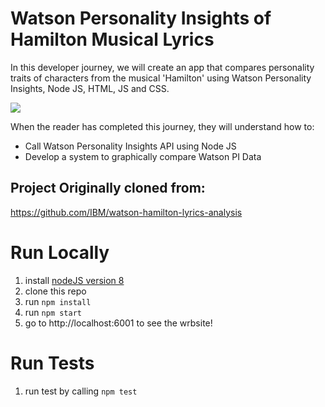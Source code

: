 
# Watson Personality Insights of Hamilton Musical Lyrics
In this developer journey, we will create an app that compares personality traits of characters from the musical 'Hamilton' using Watson Personality Insights, Node JS, HTML, JS and CSS.

![](/design/hamilton-characters.png)


When the reader has completed this journey, they will understand how to:

* Call Watson Personality Insights API using Node JS
* Develop a system to graphically compare Watson PI Data

## Project Originally cloned from:
https://github.com/IBM/watson-hamilton-lyrics-analysis

# Run Locally 
1. install [nodeJS version 8](https://nodejs.org/en/) 
2. clone this repo 
3. run `npm install`
4. run `npm start`
5. go to http://localhost:6001 to see the wrbsite!

# Run Tests
1. run test by calling `npm test`
